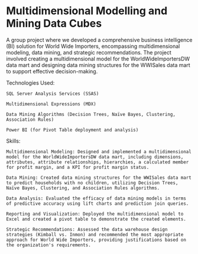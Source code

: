# Multidimensional Modelling and Mining Data Cubes

A group project where we developed a comprehensive business intelligence (BI) solution for World Wide Importers, encompassing multidimensional modeling, data mining, and strategic recommendations. The project involved creating a multidimensional model for the WorldWideImportersDW data mart and designing data mining structures for the WWISales data mart to support effective decision-making.

Technologies Used:

    SQL Server Analysis Services (SSAS)

    Multidimensional Expressions (MDX)

    Data Mining Algorithms (Decision Trees, Naïve Bayes, Clustering, Association Rules)

    Power BI (for Pivot Table deployment and analysis)

Skills:

    Multidimensional Modeling: Designed and implemented a multidimensional model for the WorldWideImportersDW data mart, including dimensions, attributes, attribute relationships, hierarchies, a calculated member for profit margin, and a KPI for profit margin status.

    Data Mining: Created data mining structures for the WWISales data mart to predict households with no children, utilizing Decision Trees, Naïve Bayes, Clustering, and Association Rules algorithms.

    Data Analysis: Evaluated the efficacy of data mining models in terms of predictive accuracy using lift charts and prediction join queries.

    Reporting and Visualization: Deployed the multidimensional model to Excel and created a pivot table to demonstrate the created elements.

    Strategic Recommendations: Assessed the data warehouse design strategies (Kimball vs. Inmon) and recommended the most appropriate approach for World Wide Importers, providing justifications based on the organization's requirements.


